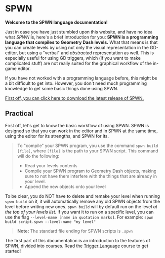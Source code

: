 # SPWN

**Welcome to the SPWN language documentation!**

Just in case you have just stumbled upon this website, and have no idea what _SPWN_ is, here's a brief introduction for you:
**SPWN is a programming language that compiles to Geometry Dash levels.** What that means is that you can create levels by using not only the visual representation in the GD-editor, but using a "verbal" and _abstracted_ representation as well. This is especially useful for using GD triggers, which (if you want to make complicated stuff) are not really suited for the graphical workflow of the in-game editor.

If you have not worked with a programming language before, this might be a bit difficult to get into. However, you don't need much programming knowledge to get some basic things done using SPWN.

[First off, you can click here to download the latest release of SPWN.](https://github.com/Spu7Nix/SPWN-language/releases)

## Practical

First off, let's get to know the basic workflow of using SPWN.
SPWN is designed so that you can work in the editor and in SPWN at the same time, using the editor for its strengths, and SPWN for its.

> To "compile" your SPWN program, you use the command `spwn build [file]`, where `[file]` is the path to your SPWN script.
> This command will do the following:
>
> - Read your levels contents
> - Compile your SPWN program to Geometry Dash objects, making sure to not have them interfere with the things that are already in your level.
> - Append the new objects onto your level

To be clear, you do NOT have to delete and remake your level when running `spwn build` on it, it will automatically remove any old SPWN objects from the level before writing new ones. `spwn build` will by default run on the level _at the top of your levels list_. If you want it to run on a specific level, you can use the flag `--level-name [name in quotation marks]`. For example: `spwn build script.spwn --level-name "my level"`

> **Note:** The standard file ending for SPWN scripts is `.spwn`

The first part of this documentation is an introduction to the features of SPWN, divided into courses. Read the [Trigger Language](triggerlanguage/trigger_language.md) course to get started!
